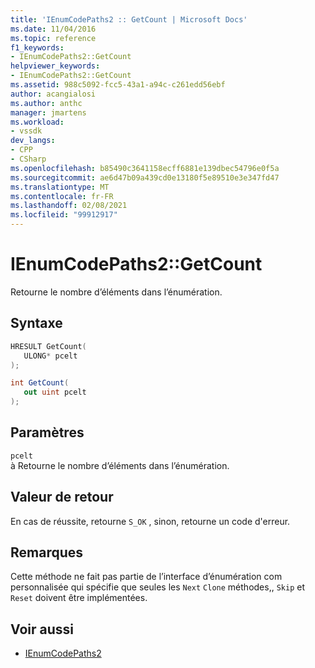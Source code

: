 ```yaml
---
title: 'IEnumCodePaths2 :: GetCount | Microsoft Docs'
ms.date: 11/04/2016
ms.topic: reference
f1_keywords:
- IEnumCodePaths2::GetCount
helpviewer_keywords:
- IEnumCodePaths2::GetCount
ms.assetid: 988c5092-fcc5-43a1-a94c-c261edd56ebf
author: acangialosi
ms.author: anthc
manager: jmartens
ms.workload:
- vssdk
dev_langs:
- CPP
- CSharp
ms.openlocfilehash: b85490c3641158ecff6881e139dbec54796e0f5a
ms.sourcegitcommit: ae6d47b09a439cd0e13180f5e89510e3e347fd47
ms.translationtype: MT
ms.contentlocale: fr-FR
ms.lasthandoff: 02/08/2021
ms.locfileid: "99912917"
---
```

# <a name="ienumcodepaths2getcount"></a>IEnumCodePaths2::GetCount
Retourne le nombre d’éléments dans l’énumération.

## <a name="syntax"></a>Syntaxe

```cpp
HRESULT GetCount(
   ULONG* pcelt
);
```

```csharp
int GetCount(
   out uint pcelt
);
```

## <a name="parameters"></a>Paramètres
`pcelt`\
à Retourne le nombre d’éléments dans l’énumération.

## <a name="return-value"></a>Valeur de retour
 En cas de réussite, retourne `S_OK` , sinon, retourne un code d'erreur.

## <a name="remarks"></a>Remarques
 Cette méthode ne fait pas partie de l’interface d’énumération com personnalisée qui spécifie que seules les `Next` `Clone` méthodes,, `Skip` et `Reset` doivent être implémentées.

## <a name="see-also"></a>Voir aussi
- [IEnumCodePaths2](../../../extensibility/debugger/reference/ienumcodepaths2.md)

